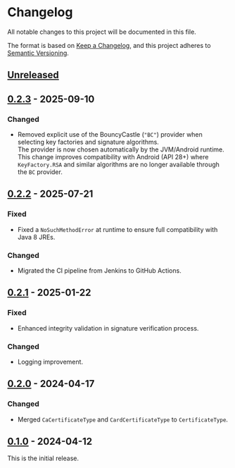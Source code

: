 # Changelog
All notable changes to this project will be documented in this file.

The format is based on [Keep a Changelog](https://keepachangelog.com/en/1.0.0/),
and this project adheres to [Semantic Versioning](https://semver.org/spec/v2.0.0.html).

## [Unreleased]

## [0.2.3] - 2025-09-10
### Changed
- Removed explicit use of the BouncyCastle (`"BC"`) provider when selecting key factories and signature algorithms.  
  The provider is now chosen automatically by the JVM/Android runtime.  
  This change improves compatibility with Android (API 28+) where `KeyFactory.RSA` and similar algorithms are no longer
  available through the `BC` provider.

## [0.2.2] - 2025-07-21
### Fixed
- Fixed a `NoSuchMethodError` at runtime to ensure full compatibility with Java 8 JREs.
### Changed
- Migrated the CI pipeline from Jenkins to GitHub Actions.

## [0.2.1] - 2025-01-22
### Fixed
- Enhanced integrity validation in signature verification process.
### Changed
- Logging improvement.

## [0.2.0] - 2024-04-17
### Changed
- Merged `CaCertificateType` and `CardCertificateType` to `CertificateType`.

## [0.1.0] - 2024-04-12
This is the initial release.

[unreleased]: https://github.com/eclipse-keyple/keyple-card-calypso-crypto-pki-java-lib/compare/0.2.3...HEAD
[0.2.3]: https://github.com/eclipse-keyple/keyple-card-calypso-crypto-pki-java-lib/compare/0.2.2...0.2.3
[0.2.2]: https://github.com/eclipse-keyple/keyple-card-calypso-crypto-pki-java-lib/compare/0.2.1...0.2.2
[0.2.1]: https://github.com/eclipse-keyple/keyple-card-calypso-crypto-pki-java-lib/compare/0.2.0...0.2.1
[0.2.0]: https://github.com/eclipse-keyple/keyple-card-calypso-crypto-pki-java-lib/compare/0.1.0...0.2.0
[0.1.0]: https://github.com/eclipse-keyple/keyple-card-calypso-crypto-pki-java-lib/releases/tag/0.1.0